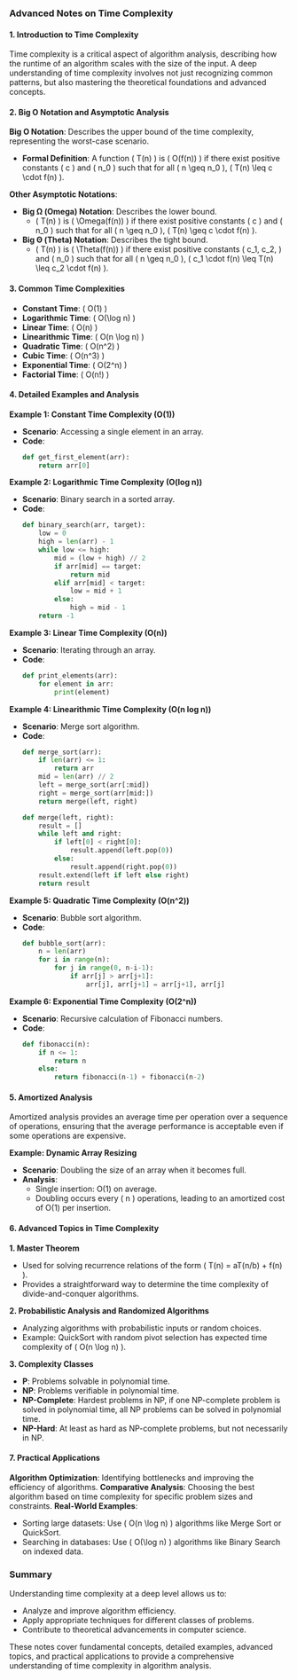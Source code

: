 ### Advanced Notes on Time Complexity

#### **1. Introduction to Time Complexity**
Time complexity is a critical aspect of algorithm analysis, describing how the runtime of an algorithm scales with the size of the input. A deep understanding of time complexity involves not just recognizing common patterns, but also mastering the theoretical foundations and advanced concepts.

#### **2. Big O Notation and Asymptotic Analysis**
**Big O Notation**: Describes the upper bound of the time complexity, representing the worst-case scenario.
- **Formal Definition**: A function \( T(n) \) is \( O(f(n)) \) if there exist positive constants \( c \) and \( n_0 \) such that for all \( n \geq n_0 \), \( T(n) \leq c \cdot f(n) \).

**Other Asymptotic Notations**:
- **Big Ω (Omega) Notation**: Describes the lower bound.
  - \( T(n) \) is \( \Omega(f(n)) \) if there exist positive constants \( c \) and \( n_0 \) such that for all \( n \geq n_0 \), \( T(n) \geq c \cdot f(n) \).
- **Big Θ (Theta) Notation**: Describes the tight bound.
  - \( T(n) \) is \( \Theta(f(n)) \) if there exist positive constants \( c_1, c_2, \) and \( n_0 \) such that for all \( n \geq n_0 \), \( c_1 \cdot f(n) \leq T(n) \leq c_2 \cdot f(n) \).

#### **3. Common Time Complexities**
- **Constant Time**: \( O(1) \)
- **Logarithmic Time**: \( O(\log n) \)
- **Linear Time**: \( O(n) \)
- **Linearithmic Time**: \( O(n \log n) \)
- **Quadratic Time**: \( O(n^2) \)
- **Cubic Time**: \( O(n^3) \)
- **Exponential Time**: \( O(2^n) \)
- **Factorial Time**: \( O(n!) \)

#### **4. Detailed Examples and Analysis**

**Example 1: Constant Time Complexity (O(1))**
- **Scenario**: Accessing a single element in an array.
- **Code**:
  ```python
  def get_first_element(arr):
      return arr[0]
  ```

**Example 2: Logarithmic Time Complexity (O(log n))**
- **Scenario**: Binary search in a sorted array.
- **Code**:
  ```python
  def binary_search(arr, target):
      low = 0
      high = len(arr) - 1
      while low <= high:
          mid = (low + high) // 2
          if arr[mid] == target:
              return mid
          elif arr[mid] < target:
              low = mid + 1
          else:
              high = mid - 1
      return -1
  ```

**Example 3: Linear Time Complexity (O(n))**
- **Scenario**: Iterating through an array.
- **Code**:
  ```python
  def print_elements(arr):
      for element in arr:
          print(element)
  ```

**Example 4: Linearithmic Time Complexity (O(n log n))**
- **Scenario**: Merge sort algorithm.
- **Code**:
  ```python
  def merge_sort(arr):
      if len(arr) <= 1:
          return arr
      mid = len(arr) // 2
      left = merge_sort(arr[:mid])
      right = merge_sort(arr[mid:])
      return merge(left, right)

  def merge(left, right):
      result = []
      while left and right:
          if left[0] < right[0]:
              result.append(left.pop(0))
          else:
              result.append(right.pop(0))
      result.extend(left if left else right)
      return result
  ```

**Example 5: Quadratic Time Complexity (O(n^2))**
- **Scenario**: Bubble sort algorithm.
- **Code**:
  ```python
  def bubble_sort(arr):
      n = len(arr)
      for i in range(n):
          for j in range(0, n-i-1):
              if arr[j] > arr[j+1]:
                  arr[j], arr[j+1] = arr[j+1], arr[j]
  ```

**Example 6: Exponential Time Complexity (O(2^n))**
- **Scenario**: Recursive calculation of Fibonacci numbers.
- **Code**:
  ```python
  def fibonacci(n):
      if n <= 1:
          return n
      else:
          return fibonacci(n-1) + fibonacci(n-2)
  ```

#### **5. Amortized Analysis**
Amortized analysis provides an average time per operation over a sequence of operations, ensuring that the average performance is acceptable even if some operations are expensive.

**Example: Dynamic Array Resizing**
- **Scenario**: Doubling the size of an array when it becomes full.
- **Analysis**:
  - Single insertion: O(1) on average.
  - Doubling occurs every \( n \) operations, leading to an amortized cost of O(1) per insertion.

#### **6. Advanced Topics in Time Complexity**

**1. Master Theorem**
- Used for solving recurrence relations of the form \( T(n) = aT(n/b) + f(n) \).
- Provides a straightforward way to determine the time complexity of divide-and-conquer algorithms.

**2. Probabilistic Analysis and Randomized Algorithms**
- Analyzing algorithms with probabilistic inputs or random choices.
- Example: QuickSort with random pivot selection has expected time complexity of \( O(n \log n) \).

**3. Complexity Classes**
- **P**: Problems solvable in polynomial time.
- **NP**: Problems verifiable in polynomial time.
- **NP-Complete**: Hardest problems in NP, if one NP-complete problem is solved in polynomial time, all NP problems can be solved in polynomial time.
- **NP-Hard**: At least as hard as NP-complete problems, but not necessarily in NP.

#### **7. Practical Applications**
**Algorithm Optimization**: Identifying bottlenecks and improving the efficiency of algorithms.
**Comparative Analysis**: Choosing the best algorithm based on time complexity for specific problem sizes and constraints.
**Real-World Examples**:
- Sorting large datasets: Use \( O(n \log n) \) algorithms like Merge Sort or QuickSort.
- Searching in databases: Use \( O(\log n) \) algorithms like Binary Search on indexed data.

### Summary
Understanding time complexity at a deep level allows us to:
- Analyze and improve algorithm efficiency.
- Apply appropriate techniques for different classes of problems.
- Contribute to theoretical advancements in computer science.

These notes cover fundamental concepts, detailed examples, advanced topics, and practical applications to provide a comprehensive understanding of time complexity in algorithm analysis.
